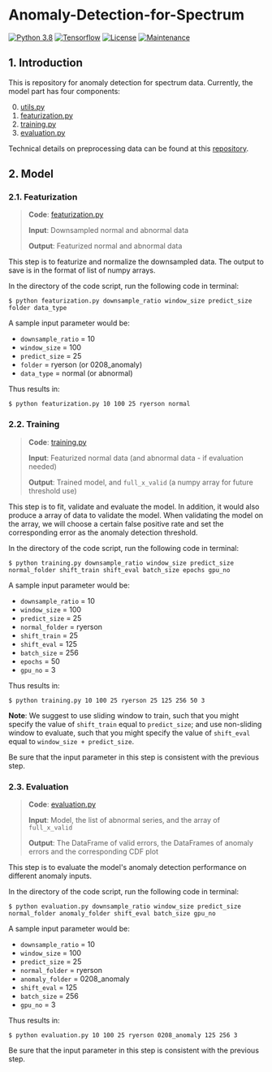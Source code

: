 # Anomaly-Detection-for-Spectrum
[![Python 3.8](https://img.shields.io/badge/Python-3.8-blueviolet.svg)](https://www.python.org/downloads/release/python-380/) [![Tensorflow](https://img.shields.io/badge/Tensorflow-2.2.0-critical.svg)](https://github.com/tensorflow/tensorflow/releases/tag/v2.2.0) [![License](https://img.shields.io/badge/License-Apache%202.0-ff69b4.svg)](https://opensource.org/licenses/Apache-2.0) [![Maintenance](https://img.shields.io/badge/Maintained%3F-yes-success.svg)](https://GitHub.com/Naereen/StrapDown.js/graphs/commit-activity)

## 1. Introduction

This is repository for anomaly detection for spectrum data. Currently, the model part has four components:

0. [utils.py](https://github.com/ZIYU-DEEP/Anomaly-Detection-for-Spectrum/blob/master/code/model/utils.py)
1. [featurization.py](https://github.com/ZIYU-DEEP/Anomaly-Detection-for-Spectrum/blob/master/code/model/featurization.py)
2. [training.py](https://github.com/ZIYU-DEEP/Anomaly-Detection-for-Spectrum/blob/master/code/model/training_joblib.py)
3. [evaluation.py](https://github.com/ZIYU-DEEP/Anomaly-Detection-for-Spectrum/blob/master/code/model/evaluation.py)

Technical details on preprocessing data can be found at this [repository](https://github.com/0x10cxR1/spectrum_monitoring_sandlab/tree/master/preprocessing).



## 2. Model

### 2.1. Featurization

> **Code**: [featurization.py](https://github.com/ZIYU-DEEP/Anomaly-Detection-for-Spectrum/blob/master/code/model/featurization.py)
>
> **Input**: Downsampled normal and abnormal data 
>
> **Output**: Featurized normal and abnormal data

This step is to featurize and normalize the downsampled data. The output to save is in the format of list of numpy arrays.

In the directory of the code script, run the following code in terminal:

```
$ python featurization.py downsample_ratio window_size predict_size folder data_type
```

A sample input parameter would be:

- `downsample_ratio` = 10
- `window_size` = 100
- `predict_size` = 25
- `folder` = ryerson (or 0208_anomaly)
- `data_type` = normal (or abnormal)

Thus results in:

```
$ python featurization.py 10 100 25 ryerson normal
```



### 2.2. Training

> **Code**: [training.py](https://github.com/ZIYU-DEEP/Anomaly-Detection-for-Spectrum/blob/master/code/model/training_joblib.py)
>
> **Input**: Featurized normal data (and abnormal data - if evaluation needed)
>
> **Output**: Trained model, and `full_x_valid` (a numpy array for future threshold use)

This step is to fit, validate and evaluate the model. In addition, it would also produce a array of data to validate the model. When validating the model on the array, we will  choose a certain false positive rate and set the corresponding error as the anomaly detection threshold.

In the directory of the code script, run the following code in terminal:

```
$ python training.py downsample_ratio window_size predict_size normal_folder shift_train shift_eval batch_size epochs gpu_no
```

A sample input parameter would be:

- `downsample_ratio` = 10
- `window_size` = 100
- `predict_size` = 25
- `normal_folder` = ryerson
- `shift_train` = 25
- `shift_eval` = 125
- `batch_size` = 256
- `epochs` = 50
- `gpu_no` = 3

Thus results in:

```
$ python training.py 10 100 25 ryerson 25 125 256 50 3
```

**Note**: We suggest to use sliding window to train, such that you might specify the value of  `shift_train` equal to `predict_size`; and use non-sliding window to evaluate, such that you might specify the value of `shift_eval` equal to `window_size + predict_size`.

Be sure that the input parameter in this step is consistent with the previous step.



### 2.3. Evaluation

> **Code**: [evaluation.py](https://github.com/ZIYU-DEEP/Anomaly-Detection-for-Spectrum/blob/master/code/model/evaluation.py)
>
> **Input**: Model, the list of abnormal series, and the array of `full_x_valid`
>
> **Output**: The DataFrame of valid errors, the DataFrames of anomaly errors and the corresponding CDF plot

This step is to evaluate the model's anomaly detection performance on different anomaly inputs.

In the directory of the code script, run the following code in terminal:

```
$ python evaluation.py downsample_ratio window_size predict_size normal_folder anomaly_folder shift_eval batch_size gpu_no
```

A sample input parameter would be:

- `downsample_ratio` = 10
- `window_size` = 100
- `predict_size` = 25
- `normal_folder` = ryerson
- `anomaly_folder` = 0208_anomaly
- `shift_eval` = 125
- `batch_size` = 256
- `gpu_no` = 3

Thus results in:

```
$ python evaluation.py 10 100 25 ryerson 0208_anomaly 125 256 3
```

Be sure that the input parameter in this step is consistent with the previous step.
